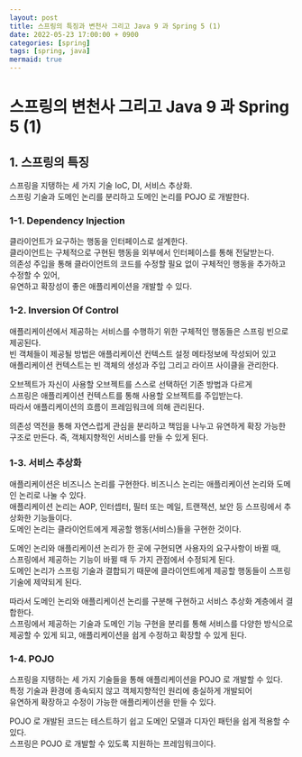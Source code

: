 ```yaml
---
layout: post
title: 스프링의 특징과 변천사 그리고 Java 9 과 Spring 5 (1)
date: 2022-05-23 17:00:00 + 0900
categories: [spring]
tags: [spring, java]
mermaid: true
---
```

# 스프링의 변천사 그리고 Java 9 과 Spring 5 (1)

## 1. 스프링의 특징
스프링을 지탱하는 세 가지 기술 IoC, DI, 서비스 추상화.     
스프링 기술과 도메인 논리를 분리하고 도메인 논리를 POJO 로 개발한다.

### 1-1. Dependency Injection
클라이언트가 요구하는 행동을 인터페이스로 설계한다.    
클라이언트는 구체적으로 구현된 행동을 외부에서 인터페이스를 통해 전달받는다.    
의존성 주입을 통해 클라이언트의 코드를 수정할 필요 없이 구체적인 행동을 추가하고 수정할 수 있어,    
유연하고 확장성이 좋은 애플리케이션을 개발할 수 있다.    

### 1-2. Inversion Of Control
애플리케이션에서 제공하는 서비스를 수행하기 위한 구체적인 행동들은 스프링 빈으로 제공된다.    
빈 객체들이 제공될 방법은 애플리케이션 컨텍스트 설정 메타정보에 작성되어 있고    
애플리케이션 컨텍스트는 빈 객체의 생성과 주입 그리고 라이프 사이클을 관리한다.    

오브젝트가 자신이 사용할 오브젝트를 스스로 선택하던 기존 방법과 다르게   
스프링은 애플리케이션 컨텍스트를 통해 사용할 오브젝트를 주입받는다.   
따라서 애플리케이션의 흐름이 프레임워크에 의해 관리된다.   

의존성 역전을 통해 자연스럽게 관심을 분리하고 책임을 나누고 유연하게 확장 가능한 구조로 만든다.
즉, 객체지향적인 서비스를 만들 수 있게 된다.

### 1-3. 서비스 추상화
애플리케이션은 비즈니스 논리를 구현한다. 비즈니스 논리는 애플리케이션 논리와 도메인 논리로 나눌 수 있다.    
애플리케이션 논리는 AOP, 인터셉터, 필터 또는 메일, 트랜잭션, 보안 등 스프링에서 추상화한 기능들이다.    
도메인 논리는 클라이언트에게 제공할 행동(서비스)들을 구현한 것이다.    

도메인 논리와 애플리케이션 논리가 한 곳에 구현되면 사용자의 요구사항이 바뀔 때,   
스프링에서 제공하는 기능이 바뀔 때 두 가지 관점에서 수정되게 된다.     
도메인 논리가 스프링 기술과 결합되기 때문에 클라이언트에게 제공할 행동들이 스프링 기술에 제약되게 된다.   

따라서 도메인 논리와 애플리케이션 논리를 구분해 구현하고 서비스 추상화 계층에서 결합한다.    
스프링에서 제공하는 기술과 도메인 기능 구현을 분리를 통해 서비스를 다양한 방식으로 제공할 수 있게 되고,
애플리케이션을 쉽게 수정하고 확장할 수 있게 된다.

### 1-4. POJO
스프링을 지탱하는 세 가지 기술들을 통해 애플리케이션을 POJO 로 개발할 수 있다.   
특정 기술과 환경에 종속되지 않고 객체지향적인 원리에 충실하게 개발되어    
유연하게 확장하고 수정이 가능한 애플리케이션을 만들 수 있다.    

POJO 로 개발된 코드는 테스트하기 쉽고 도메인 모델과 디자인 패턴을 쉽게 적용할 수 있다.    
스프링은 POJO 로 개발할 수 있도록 지원하는 프레임워크이다.
